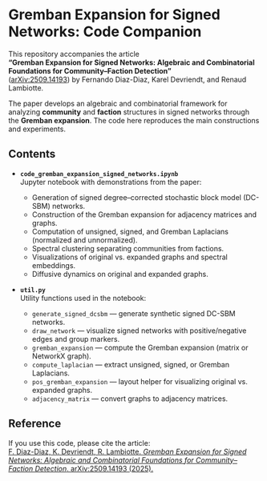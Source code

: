 # Gremban Expansion for Signed Networks: Code Companion

This repository accompanies the article  
**“Gremban Expansion for Signed Networks: Algebraic and Combinatorial Foundations for Community–Faction Detection”**  
([arXiv:2509.14193](https://arxiv.org/abs/2509.14193)) by Fernando Diaz-Diaz, Karel Devriendt, and Renaud Lambiotte.

The paper develops an algebraic and combinatorial framework for analyzing **community** and **faction** structures in signed networks through the **Gremban expansion**. The code here reproduces the main constructions and experiments.

## Contents

- **`code_gremban_expansion_signed_networks.ipynb`**  
  Jupyter notebook with demonstrations from the paper:
  - Generation of signed degree–corrected stochastic block model (DC-SBM) networks.  
  - Construction of the Gremban expansion for adjacency matrices and graphs.  
  - Computation of unsigned, signed, and Gremban Laplacians (normalized and unnormalized).  
  - Spectral clustering separating communities from factions.  
  - Visualizations of original vs. expanded graphs and spectral embeddings.
  - Diffusive dynamics on original and expanded graphs. 

- **`util.py`**  
  Utility functions used in the notebook:
  - `generate_signed_dcsbm` — generate synthetic signed DC-SBM networks.  
  - `draw_network` — visualize signed networks with positive/negative edges and group markers.  
  - `gremban_expansion` — compute the Gremban expansion (matrix or NetworkX graph).  
  - `compute_laplacian` — extract unsigned, signed, or Gremban Laplacians.  
  - `pos_gremban_expansion` — layout helper for visualizing original vs. expanded graphs.  
  - `adjacency_matrix` — convert graphs to adjacency matrices.  

## Reference
If you use this code, please cite the article:  
[F. Diaz-Diaz, K. Devriendt, R. Lambiotte. *Gremban Expansion for Signed Networks: Algebraic and Combinatorial Foundations for Community–Faction Detection*. arXiv:2509.14193 (2025).](https://arxiv.org/abs/2509.14193)
